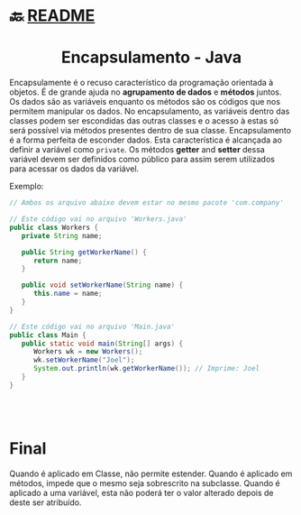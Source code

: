 # :back: [README](../../../README.md#programming-languages)

<h1 align="center">
   Encapsulamento - Java
</h1>

Encapsulamente é o recuso característico da programação orientada à objetos. É de grande ajuda no **agrupamento de dados** e **métodos** juntos. Os dados são as variáveis enquanto os métodos são os códigos que nos permitem manipular os dados. No encapsulamento, as variáveis dentro das classes podem ser escondidas das outras classes e o acesso à estas só será possível via métodos presentes dentro de sua classe. Encapsulamento é a forma perfeita de esconder dados. Esta característica é alcançada ao definir a variável como `private`. Os métodos **getter** and **setter** dessa variável devem ser definidos como público para assim serem utilizados para acessar os dados da variável.

Exemplo:

```java
// Ambos os arquivo abaixo devem estar no mesmo pacote 'com.company'

// Este código vai no arquivo 'Workers.java'
public class Workers {
   private String name;

   public String getWorkerName() {
      return name;
   }

   public void setWorkerName(String name) {
      this.name = name;
   }
}

// Este código vai no arquivo 'Main.java'
public class Main {
   public static void main(String[] args) {
      Workers wk = new Workers();
      wk.setWorkerName("Joel");
      System.out.println(wk.getWorkerName()); // Imprime: Joel
   }
}
```

<br>
<br>

# Final
Quando é aplicado em Classe, não permite estender. 
Quando é aplicado em métodos, impede que o mesmo seja sobrescrito na subclasse. 
Quando é aplicado a uma variável, esta não poderá ter o valor alterado depois de deste ser atribuído. 

<br>
<br>











